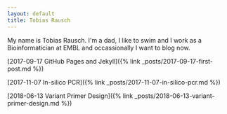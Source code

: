 ```yaml
---
layout: default
title: Tobias Rausch
---
```


My name is Tobias Rausch. I'm a dad, I like to swim and I work as a Bioinformatician at EMBL and occassionally I want to blog now. 


[2017-09-17 GitHub Pages and Jekyll]({% link _posts/2017-09-17-first-post.md %})


[2017-11-07 In-silico PCR]({% link _posts/2017-11-07-in-silico-pcr.md %})


[2018-06-13 Variant Primer Design]({% link _posts/2018-06-13-variant-primer-design.md %})

